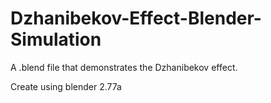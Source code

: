 
# Dzhanibekov-Effect-Blender-Simulation
A .blend file that demonstrates the Dzhanibekov effect.

Create using blender 2.77a


